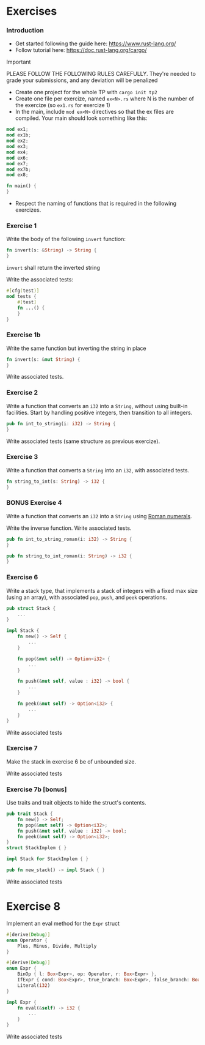 Exercises
=========

### Introduction

* Get started following the guide here: https://www.rust-lang.org/
* Follow tutorial here: https://doc.rust-lang.org/cargo/

> [!IMPORTANT]  
> 
> PLEASE FOLLOW THE FOLLOWING RULES CAREFULLY. They're needed to grade your
> submissions, and any deviation will be penalized

* Create one project for the whole TP with `cargo init tp2`
* Create one file per exercize, named `ex<N>.rs` where N is the number of the
  exercize (so `ex1.rs` for exercize 1)
* In the main, include `mod ex<N>` directives so that the ex files are
  compiled. Your main should look something like this:

```rust
mod ex1;
mod ex1b;
mod ex2;
mod ex3;
mod ex4;
mod ex6;
mod ex7;
mod ex7b;
mod ex8;

fn main() {
}
```

* Respect the naming of functions that is required in the following exercizes.

### Exercise 1

Write the body of the following `invert` function:

```rust
fn invert(s: &String) -> String {
}
```

`invert` shall return the inverted string

Write the associated tests:

```rust
#[cfg(test)]
mod tests {
    #[test]
    fn ...() {
    }
}
```

### Exercise 1b

Write the same function but inverting the string in place

```rust
fn invert(s: &mut String) {
}
```

Write associated tests.

### Exercise 2

Write a function that converts an `i32` into a `String`, without using built-in
facilities. Start by handling positive integers, then transition to all
integers.

```rust
pub fn int_to_string(i: i32) -> String {
}
```

Write associated tests (same structure as previous exercize).

### Exercise 3

Write a function that converts a `String` into an `i32`, with associated
tests.

```rust
fn string_to_int(s: String) -> i32 {
}
```

### BONUS Exercise 4

Write a function that converts an `i32` into a `String` using
[Roman numerals](https://en.wikipedia.org/wiki/Roman_numerals).

Write the inverse function. Write associated tests.

```rust
pub fn int_to_string_roman(i: i32) -> String {
}

pub fn string_to_int_roman(i: String) -> i32 {
}
```

### Exercise 6

Write a stack type, that implements a stack of integers with a fixed max size
(using an array), with associated `pop`, `push`, and `peek` operations.

```rust
pub struct Stack {
    ...
}

impl Stack {
    fn new() -> Self {
        ...
    }

    fn pop(&mut self) -> Option<i32> {
        ...
    }

    fn push(&mut self, value : i32) -> bool {
        ...
    }

    fn peek(&mut self) -> Option<i32> {
        ...
    }
}
```

Write associated tests

### Exercise 7

Make the stack in exercise 6 be of unbounded size.

Write associated tests

### Exercise 7b [bonus]

Use traits and trait objects to hide the struct's contents.

```rust
pub trait Stack {
    fn new() -> Self;
    fn pop(&mut self) -> Option<i32>;
    fn push(&mut self, value : i32) -> bool;
    fn peek(&mut self) -> Option<i32>;
}
struct StackImplem { }

impl Stack for StackImplem { }

pub fn new_stack() -> impl Stack { }
```

Write associated tests

# Exercise 8

Implement an eval method for the `Expr` struct

```rust
#[derive(Debug)]
enum Operator {
    Plus, Minus, Divide, Multiply
}

#[derive(Debug)]
enum Expr {
    BinOp { l: Box<Expr>, op: Operator, r: Box<Expr> },
    IfExpr { cond: Box<Expr>, true_branch: Box<Expr>, false_branch: Box<Expr> },
    Literal(i32)
}

impl Expr {
    fn eval(&self) -> i32 {
        ...
    }
}
```

Write associated tests
